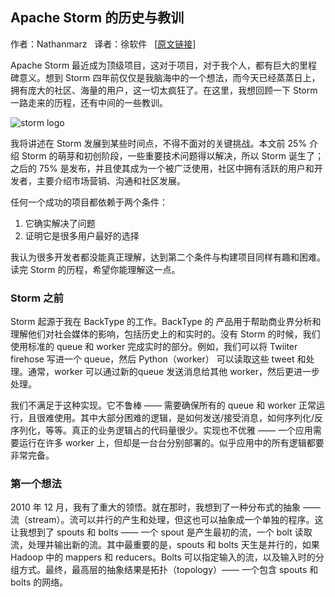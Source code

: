 ## Apache Storm 的历史与教训
作者：Nathanmarz &nbsp; 译者：徐软件 &nbsp; [[原文链接](http://eli.thegreenplace.net/2011/01/23/how-debuggers-work-part-1)]

Apache Storm 最近成为顶级项目，这对于项目，对于我个人，都有巨大的里程碑意义。想到 Storm 四年前仅仅是我脑海中的一个想法，而今天已经蒸蒸日上，拥有庞大的社区、海量的用户，这一切太疯狂了。在这里，我想回顾一下 Storm 一路走来的历程，还有中间的一些教训。

![storm logo](http://nathanmarz.com/storage/storm_logo.png)

我将讲述在 Storm 发展到某些时间点，不得不面对的关键挑战。本文前 25% 介绍 Storm 的萌芽和初创阶段，一些重要技术问题得以解决，所以 Storm 诞生了；之后的 75% 是发布，并且使其成为一个被广泛使用，社区中拥有活跃的用户和开发者，主要介绍市场营销、沟通和社区发展。

任何一个成功的项目都依赖于两个条件：

1. 它确实解决了问题
2. 证明它是很多用户最好的选择

我认为很多开发者都没能真正理解，达到第二个条件与构建项目同样有趣和困难。读完 Storm 的历程，希望你能理解这一点。

### Storm 之前
Storm 起源于我在 BackType 的工作。BackType 的 产品用于帮助商业界分析和理解他们对社会媒体的影响，包括历史上的和实时的。没有 Storm 的时候，我们使用标准的 queue 和 worker 完成实时的部分。例如，我们可以将 Twiiter firehose 写进一个 queue，然后 Python（worker） 可以读取这些 tweet 和处理。通常，worker 可以通过新的queue 发送消息给其他 worker，然后更进一步处理。

我们不满足于这种实现。它不鲁棒 —— 需要确保所有的 queue 和 worker 正常运行，且很难使用。其中大部分困难的逻辑，是如何发送/接受消息，如何序列化/反序列化，等等。真正的业务逻辑占的代码量很少。实现也不优雅 —— 一个应用需要运行在许多 worker 上，但却是一台台分别部署的。似乎应用中的所有逻辑都要非常完备。

### 第一个想法
2010 年 12 月，我有了重大的领悟。就在那时，我想到了一种分布式的抽象 —— 流（stream）。流可以并行的产生和处理，但这也可以抽象成一个单独的程序。这让我想到了 spouts 和 bolts —— 一个 spout 是产生最初的流，一个 bolt 读取流，处理并输出新的流。其中最重要的是，spouts 和 bolts 天生是并行的，如果 Hadoop 中的 mappers 和 reducers。Bolts 可以指定输入的流，以及输入时的分组方式。最终，最高层的抽象结果是拓扑（topology）—— 一个包含 spouts 和 bolts 的网络。

